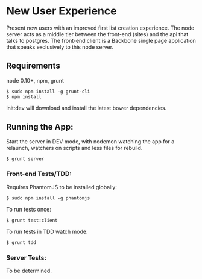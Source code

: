# New User Experience

Present new users with an improved first list creation experience.  The node
server acts as a middle tier between the front-end (sites) and the api that
talks to postgres.  The front-end client is a Backbone single page application
that speaks exclusively to this node server.

## Requirements

node 0.10+, npm, grunt

    $ sudo npm install -g grunt-cli
    $ npm install

init:dev will download and install the latest bower dependencies.

## Running the App:

Start the server in DEV mode, with nodemon watching the app for a relaunch,
watchers on scripts and less files for rebuild.

    $ grunt server

### Front-end Tests/TDD:

Requires PhantomJS to be installed globally:

    $ sudo npm install -g phantomjs

To run tests once:

    $ grunt test:client

To run tests in TDD watch mode:

    $ grunt tdd

### Server Tests:

To be determined.
